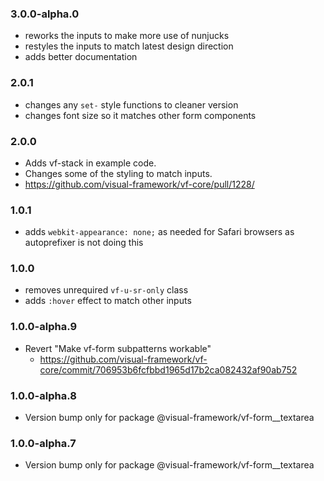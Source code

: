 ### 3.0.0-alpha.0

* reworks the inputs to make more use of nunjucks
* restyles the inputs to match latest design direction
* adds better documentation

### 2.0.1

* changes any `set-` style functions to cleaner version
* changes font size so it matches other form components

### 2.0.0

* Adds vf-stack in example code.
* Changes some of the styling to match inputs.
* https://github.com/visual-framework/vf-core/pull/1228/

### 1.0.1

* adds `webkit-appearance: none;` as needed for Safari browsers as autoprefixer is not doing this

### 1.0.0

* removes unrequired `vf-u-sr-only` class
* adds `:hover` effect to match other inputs

### 1.0.0-alpha.9

* Revert "Make vf-form subpatterns workable"
  * https://github.com/visual-framework/vf-core/commit/706953b6fcfbbd1965d17b2ca082432af90ab752

### 1.0.0-alpha.8

* Version bump only for package @visual-framework/vf-form__textarea

### 1.0.0-alpha.7

* Version bump only for package @visual-framework/vf-form__textarea

